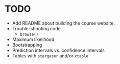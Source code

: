 # TODO

- Add README about building the course website.
- Trouble-shooting code
  - `browse()`
- Maximum likelihood
- Bootstrapping
- Prediction intervals vs. confidence intervals
- Tables with `stargazer` and/or `xtable`
